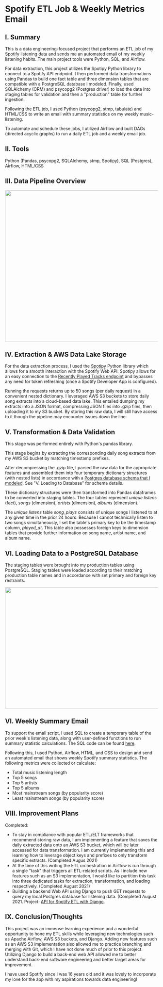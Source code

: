 # Spotify ETL Job & Weekly Metrics Email

## I. Summary
This is a data engineering-focused project that performs an ETL job of my Spotify listening data and sends me an automated email of my weekly listening habits. The main project tools were Python, SQL, and Airflow.

For data extraction, this project utilizes the Spotipy Python library to connect to a Spotify API endpoint. I then performed data transformations using Pandas to build one fact table and three dimension tables that are compatible with a PostgreSQL database I modeled. Finally, used SQLAlchemy (ORM) and psycopg2 (Postgres driver) to load the data into staging tables for validation and then a "production" table for further ingestion.

Following the ETL job, I used Python (psycopg2, stmp, tabulate) and HTML/CSS to write an email with summary statistics on my weekly music-listening.

To automate and schedule these jobs, I utilized Airflow and built DAGs (directed acyclic graphs) to run a daily ETL job and a weekly email job.

## II. Tools
Python (Pandas, psycopg2, SQLAlchemy, stmp, Spotipy), SQL (Postgres), Airflow, HTML/CSS

## III. Data Pipeline Overview
<img src="https://github.com/tsamba120/Spotify-ETL-Job-with-Airflow/blob/main/Spotify%20ETL%20Pipeline%20Diagram.png" width="1000" height="500" style="align:center;"/>

## IV. Extraction & AWS Data Lake Storage
For the data extraction process, I used the [Spotipy](https://spotipy.readthedocs.io/en/2.18.0/) Python library which allows for a smooth interaction with the Spotify Web API. Spotipy allows for an easy connection to the [Recently Played Tracks endpoint](https://developer.spotify.com/console/get-recently-played/) and bypasses any need for token refreshing (once a Spotify Developer App is configured).

Running the requests returns up to 50 songs (per daily request) in a convenient nested dictionary. I leveraged AWS S3 buckets to store daily song extracts into a cloud-based data lake. This entailed dumping my extracts into a JSON format, compressing JSON files into .gzip files, then uploading it to my S3 bucket. By storing this raw data, I will still have access to it though the pipeline may encounter issues down the line.

## V. Transformation & Data Validation
This stage was performed entirely with Python's pandas library.

This stage begins by extracting the corresponding daily song extracts from my AWS S3 bucket by matching timestamp prefixes.

After decompressing the .gzip file, I parsed the raw data for the appropriate features and assembled them into four temporary dictionary structures (with nested lists) in accordance with a [Postgres database schema that I modeled](https://github.com/tsamba120/Spotify-ETL-Job-with-Airflow/blob/main/SQL/table_creation.sql). See "V. Loading to Database" for schema details.

These dictionary structures were then transformed into Pandas dataframes to be converted into staging tables. The four tables represent *unique listens* (fact), *songs* (dimension), *artists* (dimension), *albums* (dimension). 

The *unique listens* table *song_plays* consists of unique songs I listened to at any given time in the prior 24 hours. Because I cannot technically listen to two songs simultaneously, I set the table's primary key to be the timestamp column, *played_at*. This table also possesses foreign keys to dimension tables that provide further information on song name, artist name, and album name. 

## VI. Loading Data to a PostgreSQL Database
The staging tables were brought into my production tables using PostgreSQL. Staging tables were loaded according to their matching production table names and in accordance with set primary and foreign key restraints.

<img src="https://github.com/tsamba120/Spotify-ETL-Job-with-Airflow/blob/main/Database%20Modeling/postgres_database_model.png" width="700" height="400" style="align:center;"/>


## VI. Weekly Summary Email
To support the email script, I used SQL to create a temporary table of the prior week's listening data, along with user-defined functions to run summary statistic calculations. The SQL code can be found [here](https://github.com/tsamba120/Spotify-ETL-Job-with-Airflow/blob/main/SQL/email_functions.sql).

Following this, I used Python, Airflow, HTML, and CSS to design and send an automated email that shows weekly Spotify summary statistics. The following metrics were collected or calculate:
* Total music listening length
* Top 5 songs
* Top 5 artists
* Top 5 albums
* Most mainstream songs (by popularity score)
* Least mainstream songs (by popularity score)

## VIII. Improvement Plans
Completed:
* To stay in compliance with popular ETL/ELT frameworks that recommend storing raw data, I am implementing a feature that saves the daily extracted data onto an AWS S3 bucket, which will be later accessed for data transformation. I am currently implementing this and learning how to leverage object keys and prefixes to only transform specific extracts. (Completed Augus 2021)
* At the time of this writing the ETL orchestration in Airflow is run through a single "task" that triggers all ETL-related scripts. As I include new features such as an S3 implementation, I would like to partition this task into three dedicated tasks for extraction, transformation, and loading respectively. (Completed August 2021)
* Building a backend Web API using Django to push GET requests to query my local Postgres database for listening data. (Completed August 2021. Project: [API for Spotify ETL with Django](https://github.com/tsamba120/API-for-Spotify-ETL-with-Django).

## IX. Conclusion/Thoughts
This project was an immense learning experience and a wonderful opportunity to hone my ETL skills while leveraging new technologies such as Apache Airflow, AWS S3 buckets, and Django. Adding new features such as an AWS S3 implementation also allowed me to practice branching and merging with Git, which I have not done much of prior to this project. Utilizing Django to build a back-end web API allowed me to better understand back-end software engineering and better target areas for improvement.

I have used Spotify since I was 16 years old and it was lovely to incorporate my love for the app with my aspirations towards data engineering!
